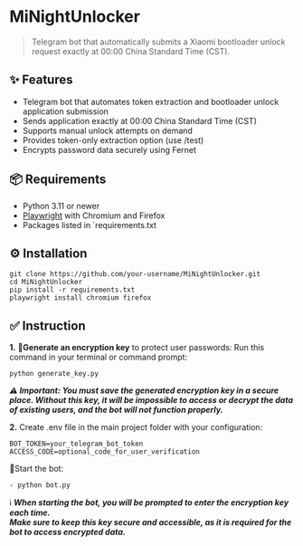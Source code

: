 # MiNightUnlocker



>  Telegram bot that automatically submits a Xiaomi bootloader unlock request exactly at 00:00 China Standard Time (CST).  

## ✨ Features

- Telegram bot that automates token extraction and bootloader unlock application submission
- Sends application exactly at 00:00 China Standard Time (CST)
- Supports manual unlock attempts on demand
- Provides token-only extraction option (use /test)
- Encrypts password data securely using Fernet

## 📦 Requirements
- Python 3.11 or newer
- [Playwright](https://playwright.dev/python/) with Chromium and Firefox
- Packages listed in `requirements.txt

## ⚙️ Installation
```
git clone https://github.com/your-username/MiNightUnlocker.git
cd MiNightUnlocker
pip install -r requirements.txt
playwright install chromium firefox
```
## ✅ Instruction

__1\.__ 🔑**Generate an encryption key** to protect user passwords:
    Run this command in your terminal or command prompt:
   ```
   python generate_key.py
   ```
___⚠️ Important: You must save the generated encryption key in a secure place.
Without this key, it will be impossible to access or decrypt the data of existing users, and the bot will not function properly.___

__2\.__ Create .env file in the main project folder with your configuration:
```
BOT_TOKEN=your_telegram_bot_token
ACCESS_CODE=optional_code_for_user_verification
```


🚀Start the bot:
```
- python bot.py
```
ℹ️  ___When starting the bot, you will be prompted to enter the encryption key each time.  
Make sure to keep this key secure and accessible, as it is required for the bot to access encrypted data.___






